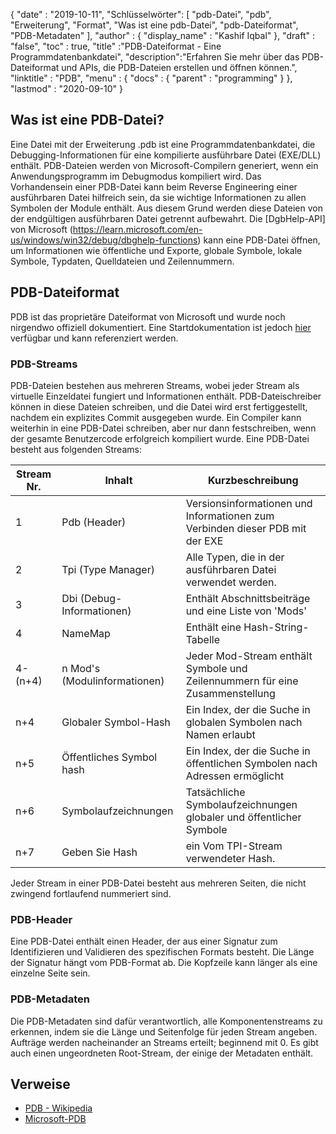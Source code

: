 {
  "date" : "2019-10-11",
"Schlüsselwörter": [ "pdb-Datei", "pdb", "Erweiterung", "Format", "Was ist eine pdb-Datei", "pdb-Dateiformat", "PDB-Metadaten" ],
  "author" : {
    "display_name" : "Kashif Iqbal"
},
  "draft" : "false",
  "toc" : true,
  "title" :"PDB-Dateiformat - Eine Programmdatenbankdatei",
  "description":"Erfahren Sie mehr über das PDB-Dateiformat und APIs, die PDB-Dateien erstellen und öffnen können.",
  "linktitle" : "PDB",
  "menu" : {
    "docs" : {
      "parent" : "programming"
}
},
  "lastmod" : "2020-09-10"
}

## Was ist eine PDB-Datei?

Eine Datei mit der Erweiterung .pdb ist eine Programmdatenbankdatei, die Debugging-Informationen für eine kompilierte ausführbare Datei (EXE/DLL) enthält. PDB-Dateien werden von Microsoft-Compilern generiert, wenn ein Anwendungsprogramm im Debugmodus kompiliert wird. Das Vorhandensein einer PDB-Datei kann beim Reverse Engineering einer ausführbaren Datei hilfreich sein, da sie wichtige Informationen zu allen Symbolen der Module enthält. Aus diesem Grund werden diese Dateien von der endgültigen ausführbaren Datei getrennt aufbewahrt. Die [DgbHelp-API] von Microsoft (https://learn.microsoft.com/en-us/windows/win32/debug/dbghelp-functions) kann eine PDB-Datei öffnen, um Informationen wie öffentliche und Exporte, globale Symbole, lokale Symbole, Typdaten, Quelldateien und Zeilennummern.

## PDB-Dateiformat

PDB ist das proprietäre Dateiformat von Microsoft und wurde noch nirgendwo offiziell dokumentiert. Eine Startdokumentation ist jedoch [hier](https://github.com/Microsoft/microsoft-pdb) verfügbar und kann referenziert werden.

### PDB-Streams

PDB-Dateien bestehen aus mehreren Streams, wobei jeder Stream als virtuelle Einzeldatei fungiert und Informationen enthält. PDB-Dateischreiber können in diese Dateien schreiben, und die Datei wird erst fertiggestellt, nachdem ein explizites Commit ausgegeben wurde. Ein Compiler kann weiterhin in eine PDB-Datei schreiben, aber nur dann festschreiben, wenn der gesamte Benutzercode erfolgreich kompiliert wurde. Eine PDB-Datei besteht aus folgenden Streams:

|Stream Nr. |Inhalt |Kurzbeschreibung|
---|---|---|
|1| Pdb (Header) |Versionsinformationen und Informationen zum Verbinden dieser PDB mit der EXE|
|2| Tpi (Type Manager) |Alle Typen, die in der ausführbaren Datei verwendet werden.|
|3| Dbi (Debug-Informationen) |Enthält Abschnittsbeiträge und eine Liste von 'Mods'|
|4| NameMap| Enthält eine Hash-String-Tabelle|
|4-(n+4)| n Mod's (Modulinformationen)| Jeder Mod-Stream enthält Symbole und Zeilennummern für eine Zusammenstellung|
|n+4| Globaler Symbol-Hash| Ein Index, der die Suche in globalen Symbolen nach Namen erlaubt|
|n+5| Öffentliches Symbol hash| Ein Index, der die Suche in öffentlichen Symbolen nach Adressen ermöglicht|
|n+6| Symbolaufzeichnungen| Tatsächliche Symbolaufzeichnungen globaler und öffentlicher Symbole|
|n+7| Geben Sie Hash| ein Vom TPI-Stream verwendeter Hash.|

Jeder Stream in einer PDB-Datei besteht aus mehreren Seiten, die nicht zwingend fortlaufend nummeriert sind.

### PDB-Header

Eine PDB-Datei enthält einen Header, der aus einer Signatur zum Identifizieren und Validieren des spezifischen Formats besteht. Die Länge der Signatur hängt vom PDB-Format ab. Die Kopfzeile kann länger als eine einzelne Seite sein.

### PDB-Metadaten
Die PDB-Metadaten sind dafür verantwortlich, alle Komponentenstreams zu erkennen, indem sie die Länge und Seitenfolge für jeden Stream angeben. Aufträge werden nacheinander an Streams erteilt; beginnend mit 0. Es gibt auch einen ungeordneten Root-Stream, der einige der Metadaten enthält.

## Verweise
* [PDB - Wikipedia](https://en.wikipedia.org/wiki/Program_database)
* [Microsoft-PDB](https://github.com/Microsoft/microsoft-pdb)

